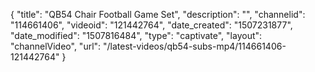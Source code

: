 {
    "title": "QB54 Chair Football Game Set",
    "description": "",
    "channelid": "114661406",
    "videoid": "121442764",
    "date_created": "1507231877",
    "date_modified": "1507816484",
    "type": "captivate",
    "layout": "channelVideo",
    "url": "\/latest-videos\/qb54-subs-mp4\/114661406-121442764"
}
